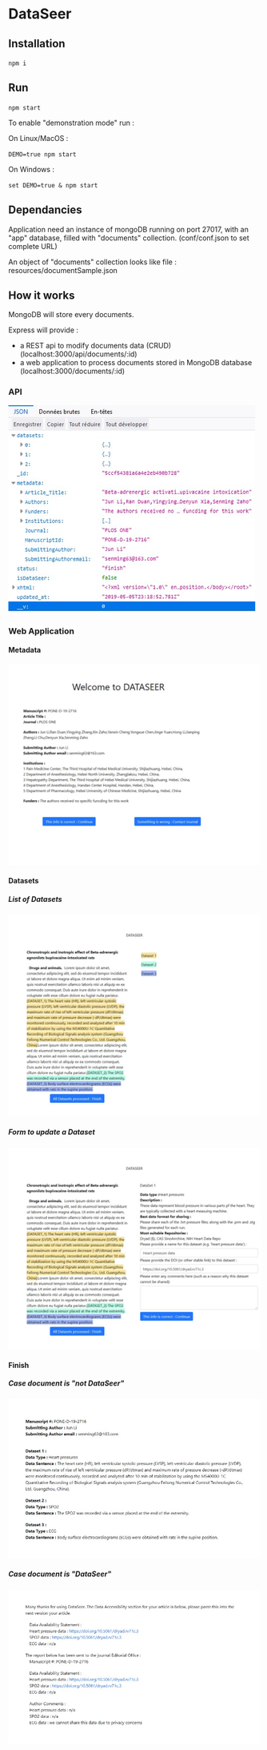 # DataSeer

## Installation

``npm i``

## Run

``npm start``

To enable "demonstration mode" run :

On Linux/MacOS :

``DEMO=true npm start``

On Windows :

``set DEMO=true & npm start``

## Dependancies

Application need an instance of mongoDB running on port 27017, with an "app" database, filled with "documents" collection. (conf/conf.json to set complete URL)

An object of "documents" collection looks like file : resources/documentSample.json

## How it works

MongoDB will store every documents.

Express will provide : 

  - a REST api to modify documents data (CRUD) (localhost:3000/api/documents/:id)
  - a web application to process documents stored in MongoDB database (localhost:3000/documents/:id)

### API

![api result of a given document](/doc/api.jpg "api result of a given document")


### Web Application

#### Metadata

![metadata of a given document](/doc/metadata.jpg "metadata of a given document")

#### Datasets

##### List of Datasets

![datasets list of a given document](/doc/dataset_list.jpg "datasets list of a given document")

##### Form to update a Dataset

![dataset form of a given document](/doc/dataset_form.jpg "dataset form of a given document")

#### Finish

##### Case document is "not DataSeer"

![finished result of a given document (non dataseer)](/doc/finish.jpg "finished result of a given document (non dataseer)")

##### Case document is "DataSeer"

![finished result of a given document (dataseer)](/doc/finish_dataseer.jpg "finished result of a given document (dataseer)")